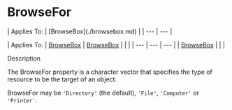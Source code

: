 




<h1 class="heading"><span class="name">BrowseFor</span></h1>
| Applies To: | [BrowseBox](./browsebox.md) |
| --- | ---  |

| Applies To: | [BrowseBox](./browsebox.md) | [BrowseBox](./browsebox.md) |  |  |
| --- | --- | ---  |
| [BrowseBox](./browsebox.md) |  |  |


Description


The BrowseFor property is a character vector that specifies the type of resource to be the target of an  object.


BrowseFor may be `'Directory'` (the default), `'File'`, `'Computer'` or `'Printer'`.



